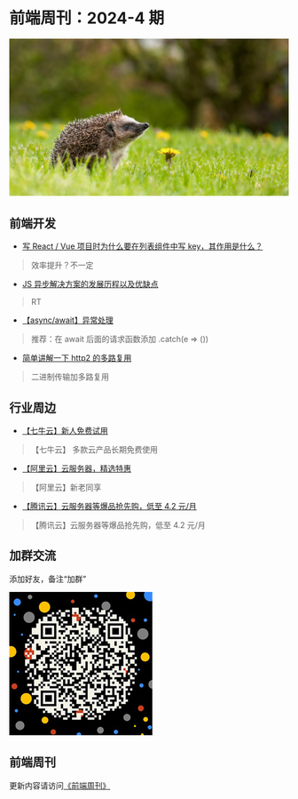 # 前端周刊：2024-4 期

[![](/img/bing/20240408.jpeg?imageView2/2/w/960)](https://www.bing.com/search?q=%E8%A5%BF%E6%AC%A7%E5%88%BA%E7%8C%AC)

## 前端开发

- [写 React / Vue 项目时为什么要在列表组件中写 key，其作用是什么？](https://github.com/Advanced-Frontend/Daily-Interview-Question/issues/1)

> 效率提升？不一定

- [JS 异步解决方案的发展历程以及优缺点](https://github.com/Advanced-Frontend/Daily-Interview-Question/issues/11)

> RT

- [【async/await】异常处理](https://juejin.cn/post/7177637080015568952)

> 推荐：在 await 后面的请求函数添加 .catch(e => ())

- [简单讲解一下 http2 的多路复用](https://github.com/Advanced-Frontend/Daily-Interview-Question/issues/14)

> 二进制传输加多路复用

## 行业周边

- [【七牛云】新人免费试用](https://s.qiniu.com/vmUnIr)

> 【七牛云】 多款云产品长期免费使用

- [【阿里云】云服务器，精选特惠](https://www.aliyun.com/daily-act/ecs/activity_selection?userCode=y31qmczl)

> 【阿里云】新老同享

- [【腾讯云】云服务器等爆品抢先购，低至 4.2 元/月](https://cloud.tencent.com/act/cps/redirect?redirect=2446&cps_key=55b0d6026f97f5980bceec15fcefa0af&from=console)

> 【腾讯云】云服务器等爆品抢先购，低至 4.2 元/月

## 加群交流

添加好友，备注“加群”

![refned_x](/img/a/refined-x.jpg)

## 前端周刊

更新内容请访问[《前端周刊》](https://frontend-weekly.com/)

